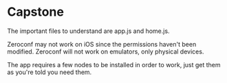 # Capstone
The important files to understand are app.js and home.js.

Zeroconf may not work on iOS since the permissions haven't been modified.
Zeroconf will not work on emulators, only physical devices.

The app requires a few nodes to be installed in order to work, just get them as you're told you need them.
